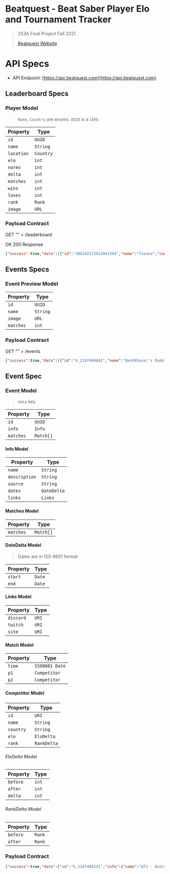 # Beatquest - Beat Saber Player Elo and Tournament Tracker

> 253A Final Project Fall 2021
>
> [Beatquest Website](https://beatquest.com)

# API Specs

* API Endpoint: [https://api.beatquest.com](https://api.beatquest.com)

## Leaderboard Specs

### Player Model

> `Rank`, `Country` are enums. `UUID` is a Uint.

| Property      | Type                |
|---------------|---------------------|
| `id`          | `UUID`              |
| `name`        | `String`            |
| `location`    | `Country`           |
| `elo`	        | `int`               |
| `norms`       | `int`               |
| `delta`       | `int`               |
| `matches`     | `int`               |
| `wins`        | `int`               |
| `loses`       | `int`               |
| `rank`        | `Rank`              |
| `image`       | `URL`               |

### Payload Contract

GET "<API Endpoint>" + /leaderboard

OK 200 Response

``` json
{"success":true,"data":[{"id":"386142373622841344","name":"Tseska","country":"FI","elo":2500,"norms":20,"delta":0,"matches":35,"wins":77,"losses":22,"rank":"LM","image":"https://api.beatquest.com/profile/386142373622841344"},{"id":"241387804146270209","name":"cerret","country":"US","elo":2416,"norms":22,"delta":11,"matches":25,"wins":69,"losses":11,"rank":"LM","image":"https://api.beatquest.com/profile/241387804146270209"}]}
```

## Events Specs

### Event Preview Model

| Property      | Type                |
|---------------|---------------------|
| `id`          | `UUID`              |
| `name`        | `String`            |
| `image`       | `URL`               |
| `matches`     | `int`               |

### Payload Contract

GET "<API Enpoint>" + /events

```json
{"success":true,"data":[{"id":"k_2147484041","name":"BeatKhana!'s Rumble Royale","image":"https://beatkhana.com/assets/images/2147484041.webp","matches":0},{"id":"k_2147484051","name":"Simply Sabers Division AAA","image":"https://beatkhana.com/assets/images/2147484051.webp","matches":0},{"id":"k_2147484061","name":"Beat Saber League Season 1","image":"https://beatkhana.com/assets/images/2147484061.webp","matches":0}]}
```

## Event Spec

### Event Model

> `data` key

| Property      | Type                |
|---------------|---------------------|
| `id`          | `UUID`              |
| `info`        | `Info`              |
| `matches`	    | `Match[]`           |

#### Info Model

| Property      | Type                |
|---------------|---------------------|
| `name`        | `String`            |
| `description` | `String`            |
| `source`	    | `String`            |
| `dates`       | `DateDelta`         |
| `links`       | `Links`             |

#### Matches Model

| Property      | Type                |
|---------------|---------------------|
| `matches`     | `Match[]`           |


#### DateDelta Model

> Dates are in ISO 8601 format

| Property      | Type                |
|---------------|---------------------|
| `start`       | `Date`              |
| `end`         | `Date`              |

#### Links Model

| Property      | Type                |
|---------------|---------------------|
| `discord`     | `URI`               |
| `twitch`      | `URI`               |
| `site`        | `URI`               |

#### Match Model

| Property      | Type                |
|---------------|---------------------|
| `time`        | `ISO8601 Date`      |
| `p1`          | `Competitor`        |
| `p2`          | `Competitor`        |

##### Competitor Model

| Property      | Type                |
|---------------|---------------------|
| `id`          | `URI`               |
| `name`        | `String`            |
| `country`     | `String`            |
| `elo`         | `EloDelta`          |
| `rank`        | `RankDelta`         |

###### EloDelta Model

| Property      | Type                |
|---------------|---------------------|
| `before`      | `int`               |
| `after`       | `int`               |
| `delta`       | `int`               |

###### RankDelta Model

| Property      | Type                |
|---------------|---------------------|
| `before`      | `Rank`              |
| `after`       | `Rank`              |

### Payload Contract

```json
{"success":true,"data":{"id":"k_2147484231","info":{"name":"AT1 - Austrian Tournament 1","image":"https://beatkhana.com/assets/images/2147484231_ngQevXLTkTKmubF.webp","description":"<p><strong>Welcome to AT1 - Austrian Tournament 1!</strong></p>\n\n<p>AT1 is the first ever Austrian-only Tournament, its a 1v1 - 16 Player, Double-Elimination Style Tournament.<br />\nIf you so happen to have the Austrian Flag on Scoresaber, you are welcomed to sign up!</p>\n\n<p><strong>Disclaimer</strong>: Minimum Signups for Tourney Start: 16</p>\n\n<p><strong>Dates:</strong> Qualifiers 16.5 - 23.5 | Matches 29.5 - 30.5</p>\n\n<p><strong>RESULTS:</strong> #1 Yuni, #2 Aurirex, #3 SirAlpha<br />\n<a href=\"https://docs.google.com/spreadsheets/d/1bEHmc5p55NCxVg9c94io6uMSttTNN_UeAjk0zXGopG4/edit?usp=sharing\" target=\"_blank\">Rules &amp; More Info</a></p>\n\n<p><a href=\"https://www.paypal.com/pools/c/8z6bYG0RdJ\" target=\"_blank\">Donate to the Prize Pool</a></p>\n","source":"BeatKhana","dates":{"start":"2021-05-16T10:00:00.000Z","end":"2021-05-30T10:00:00.000Z"},"links":{"discord":"https://discord.gg/TvRkNY2","twitch":"https://www.twitch.tv/beatsaberaustria","site":"https://beatkhana.com/tournament/2147484231"}},"matches":[{"time":"2021-05-29T16:30:00.000Z","p1":{"id":"156647870093590528","name":"AuriRex","country":"AT","elo":{"before":1788,"after":1849,"delta":61},"rank":{"before":"N","after":"QM"},"score":2},"p2":{"id":"185399459746807808","name":"Jonas","country":"AT","elo":{"before":1500,"after":1439,"delta":-61},"rank":{"before":"N","after":"N"},"score":0},"event":{"id":"k_2147484231","name":"AT1 - Austrian Tournament 1","image":"https://beatkhana.com/assets/images/2147484231_ngQevXLTkTKmubF.webp"}},{"time":"2021-05-29T16:30:00.000Z","p1":{"id":"415859647568936960","name":"Prix","country":"AT","elo":{"before":1500,"after":1256,"delta":-244},"rank":{"before":"N","after":"N"},"score":0},"p2":{"id":"638852503416602625","name":"underswing","country":"AT","elo":{"before":1404,"after":1648,"delta":244},"rank":{"before":"N","after":"N"},"score":2},"event":{"id":"k_2147484231","name":"AT1 - Austrian Tournament 1","image":"https://beatkhana.com/assets/images/2147484231_ngQevXLTkTKmubF.webp"}}
```